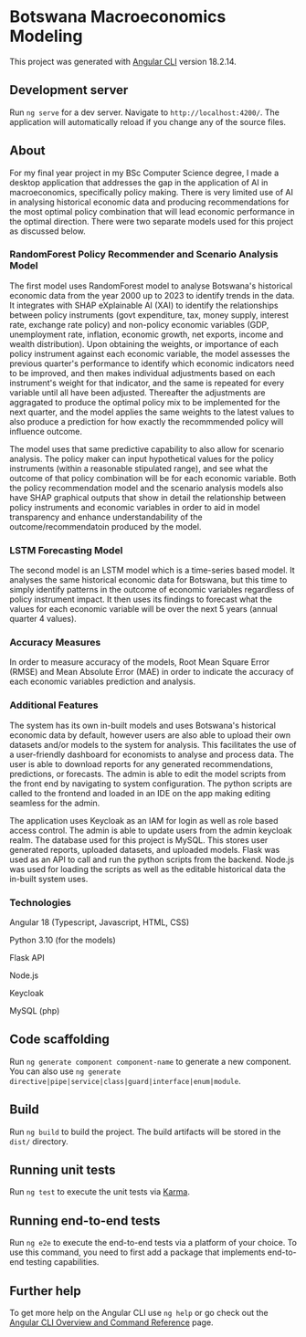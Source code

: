 # Botswana Macroeconomics Modeling

This project was generated with [Angular CLI](https://github.com/angular/angular-cli) version 18.2.14.

## Development server

Run `ng serve` for a dev server. Navigate to `http://localhost:4200/`. The application will automatically reload if you change any of the source files.

## About

For my final year project in my BSc Computer Science degree, I made a desktop application that addresses the gap in the application of AI in macroeconomics, specifically policy making. There is very limited use of AI in analysing historical economic data and producing recommendations for the most optimal policy combination that will lead economic performance in the optimal direction. There were two separate models used for this project as discussed below.

### RandomForest Policy Recommender and Scenario Analysis Model

The first model uses RandomForest model to analyse Botswana's historical economic data from the year 2000 up to 2023 to identify trends in the data. It integrates with SHAP eXplainable AI (XAI) to identify the relationships between policy instruments (govt expenditure, tax, money supply, interest rate, exchange rate policy) and non-policy economic variables (GDP, unemployment rate, inflation, economic growth, net exports, income and wealth distribution). Upon obtaining the weights, or importance of each policy instrument against each economic variable, the model assesses the previous quarter's performance to identify which economic indicators need to  be improved, and then makes individual adjustments based on each instrument's weight for that indicator, and the same is repeated for every variable until all have been adjusted. Thereafter the adjustments are aggragated to produce the optimal policy mix to be implemented for the next quarter, and the model applies the same weights to the latest values to also produce a prediction for how exactly the recommmended policy will influence outcome.

The model uses that same predictive capability to also allow for scenario analysis. The policy maker can input hypothetical values for the policy instruments (within a reasonable stipulated range), and see what the outcome of that policy combination will be for each economic variable. Both the policy recommendation model and the scenario analysis models also have SHAP graphical outputs that show in detail the relationship between policy instruments and economic variables in order to aid in model transparency and enhance understandability of the outcome/recommendatoin produced by the model.

### LSTM Forecasting Model

The second model is an LSTM model which is a time-series based model. It analyses the same historical economic data for Botswana, but this time to simply identify patterns in the outcome of economic variables regardless of policy instrument impact. It then uses its findings to forecast what the values for each economic variable will be over the next 5 years (annual quarter 4 values). 

### Accuracy Measures

In order to measure accuracy of the models, Root Mean Square Error (RMSE) and Mean Absolute Error (MAE) in order to indicate the accuracy of each economic variables prediction and analysis.

### Additional Features

The system has its own in-built models and uses Botswana's historical economic data by default, however users are also able to upload their own datasets and/or models to the system for analysis. This facilitates the use of a user-friendly dashboard for economists to analyse and process data. The user is able to download reports for any generated recommendations, predictions, or forecasts. The admin is able to edit the model scripts from the front end by navigating to system configuration. The python scripts are called to the frontend and loaded in an IDE on the app making editing seamless for the admin.

The application uses Keycloak as an IAM for login as well as role based access control. The admin is able to update users from the admin keycloak realm. The database used for this project is MySQL. This stores user generated reports, uploaded datasets, and uploaded models. Flask was used as an API to call and run the python scripts from the backend. Node.js was used for loading the scripts as well as the editable historical data the in-built system uses.

### Technologies
Angular 18 (Typescript, Javascript, HTML, CSS)

Python 3.10 (for the models)

Flask API

Node.js

Keycloak

MySQL (php)

## Code scaffolding

Run `ng generate component component-name` to generate a new component. You can also use `ng generate directive|pipe|service|class|guard|interface|enum|module`.

## Build

Run `ng build` to build the project. The build artifacts will be stored in the `dist/` directory.

## Running unit tests

Run `ng test` to execute the unit tests via [Karma](https://karma-runner.github.io).

## Running end-to-end tests

Run `ng e2e` to execute the end-to-end tests via a platform of your choice. To use this command, you need to first add a package that implements end-to-end testing capabilities.

## Further help

To get more help on the Angular CLI use `ng help` or go check out the [Angular CLI Overview and Command Reference](https://angular.dev/tools/cli) page.
